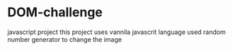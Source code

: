 # DOM-challenge
javascript project
this project uses vannila javascrit language 
used random number generator to change the image
